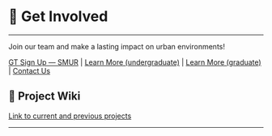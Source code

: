 # 🤝 Get Involved

---

Join our team and make a lasting impact on urban environments!
 
[GT Sign Up — SMUR](https://www.vip.gatech.edu/teams/vyh) | [Learn More (undergraduate)](https://vip.gatech.edu/apply-undergraduate-students) | [Learn More (graduate)](https://vip.gatech.edu/graduate-students) | [Contact Us](mailto:patrick.kastner@gatech.edu)

## 📄 Project Wiki

[Link to current and previous projects](/wiki/projects/)


---